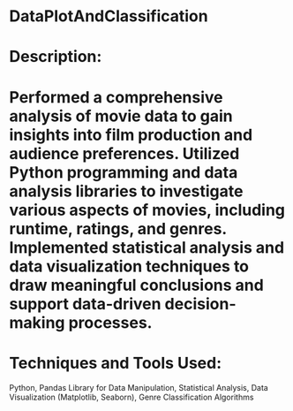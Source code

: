# DataPlotAndClassification

# Description:

# Performed a comprehensive analysis of movie data to gain insights into film production and audience preferences. Utilized Python programming and data analysis libraries to investigate various aspects of movies, including runtime, ratings, and genres. Implemented statistical analysis and data visualization techniques to draw meaningful conclusions and support data-driven decision-making processes.

# Techniques and Tools Used:

Python,
Pandas Library for Data Manipulation,
Statistical Analysis,
Data Visualization (Matplotlib, Seaborn),
Genre Classification Algorithms
